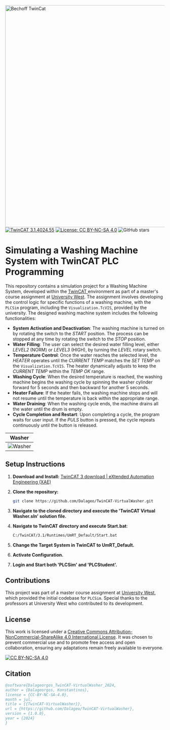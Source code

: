 <div align="left">
  <img src="https://github.com/user-attachments/assets/0d62ee59-bee5-4ca9-823c-5f045ca780e5" alt="Bechoff TwinCat" width="700"/>
</div>

<div align="left">
  <a href="https://www.beckhoff.com/en-en/products/automation/twincat/" target="_blank">
    <img src="https://img.shields.io/badge/TwinCAT-3.1.4024.55-blue" alt="TwinCAT 3.1.4024.55"></a>
  <a href="https://github.com/Dalageo/TwinCat-VirtualWasher/blob/main/LICENSE" target="_blank">
    <img src="https://img.shields.io/badge/License-CC%20BY--NC--SA%204.0-lightgrey" alt="License: CC BY-NC-SA 4.0"></a>
  <img src="https://img.shields.io/github/stars/Dalageo/TwinCat-VirtualWasher?style=social" alt="GitHub stars">
</div>

# Simulating a Washing Machine System with TwinCAT PLC Programming

This repository contains a simulation project for a Washing Machine System, developed within the <a href="https://www.beckhoff.com/en-en/products/automation/twincat/"> TwinCAT </a> environment as part of a master's course assignment at <a href="https://www.hv.se/en/">University West</a>. The assignment involves developing the control logic for specific functions of a washing machine, with the `PLCSim` program, including the `Visualization.TcVIS`, provided by the university. The designed washing machine system includes the following functionalities:</p>

- **System Activation and Deactivation**: The washing machine is turned on by rotating the switch to the *START* position. The process can be stopped at any time by rotating the switch to the *STOP* position.
- **Water Filling**: The user can select the desired water filling level, either *LEVEL2* (NORM) or *LEVEL3* (HIGH), by turning the *LEVEL* rotary switch.
- **Temperature Control**: Once the water reaches the selected level, the *HEATER* operates until the *CURRENT TEMP* matches the *SET TEMP* on the `Visualization.TcVIS`. The heater dynamically adjusts to keep the *CURRENT TEMP* within the *TEMP OK* range.
- **Washing Cycle**: When the desired temperature is reached, the washing machine begins the washing cycle by spinning the washer cylinder forward for 5 seconds and then backward for another 5 seconds.
- **Heater Failure**: If the heater fails, the washing machine stops and will not resume until the temperature is back within the appropriate range.
- **Water Draining**: When the washing cycle ends, the machine drains all the water until the drum is empty.
- **Cycle Completion and Restart**: Upon completing a cycle, the program waits for user input. If the *PULS* button is pressed, the cycle repeats continuously until the button is released.

| Washer | 
|-----|
| ![Washer](https://github.com/user-attachments/assets/8ca00285-1202-4bf2-b5be-3040479dc957) | 

## Setup Instructions

1. **Download and Install:**
   [TwinCAT 3 download | eXtended Automation Engineering (XAE)](https://www.beckhoff.com/en-en/support/download-finder/search-result/?download_group=97028248&download_item=650023470)
   
2. **Clone the repository:**
   ```sh
   git clone https://github.com/Dalageo/TwinCAT-VirtualWasher.git
   
3. **Navigate to the cloned directory and execute the 'TwinCAT Virtual Washer.sln' solution file.**

4. **Navigate to TwinCAT directory and execute Start.bat**:
   ```sh
   C:/TwinCAT/3.1/Runtimes/UmRT_Default/Start.bat

5. **Change the Target System in TwinCAT to UmRT_Default.**
   
6. **Activate Configuration.**
   
7. **Login and Start both 'PLCSim' and 'PLCStudent'.**
  
## Contributions

This project was part of a master course assignment at [University West](https://www.hv.se/en/), which provided the initial codebase for <code>PLCSim</code>. Special thanks to the professors at University West who contributed to its development.

## License

This work is licensed under a [Creative Commons Attribution-NonCommercial-ShareAlike 4.0 International License](https://creativecommons.org/licenses/by-nc-sa/4.0/). It was chosen to prevent commercial use and to promote free access and open collaboration, ensuring any adaptations remain freely available to everyone.

[![CC BY-NC-SA 4.0][cc-by-nc-sa-image]][cc-by-nc-sa]

[cc-by-nc-sa]: http://creativecommons.org/licenses/by-nc-sa/4.0/
[cc-by-nc-sa-image]: https://licensebuttons.net/l/by-nc-sa/4.0/88x31.png
[cc-by-nc-sa-shield]: https://img.shields.io/badge/License-CC%20BY--NC--SA%204.0-lightgrey.svg

## Citation

```bibtex
@software{Dalageorgos_TwinCAT-VirtualWasher_2024,
author = {Dalageorgos, Konstantinos},
license = {CC-BY-NC-SA-4.0},
month = jul,
title = {{TwinCAT-VirtualWasher}},
url = {https://github.com/Dalageo/TwinCAT-VirtualWasher},
version = {1.0.0},
year = {2024}
}
